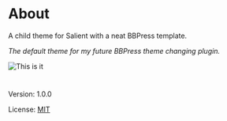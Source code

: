 # About

A child theme for Salient with a neat BBPress template.

*The default theme for my future BBPress theme changing plugin.*

![This is it](https://raw.githubusercontent.com/vladlu/thisisyyz/master/screenshot.png)

#

Version: 1.0.0

License: [MIT](https://github.com/vladlu/thisisyyz/blob/master/LICENSE)
